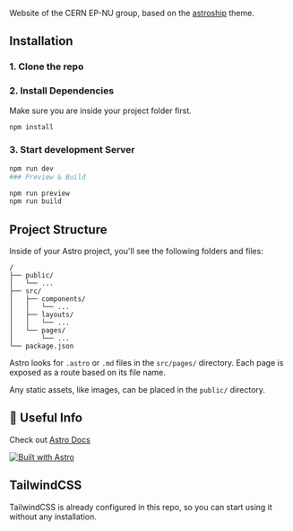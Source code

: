 Website of the CERN EP-NU group, based on the [astroship](https://github.com/surjithctly/astroship.git) theme.
## Installation

### 1. Clone the repo

### 2. Install Dependencies
Make sure you are inside your project folder first.

```bash
npm install
```
### 3. Start development Server

```bash
npm run dev
### Preview & Build
```
```bash
npm run preview
npm run build
```
## Project Structure

Inside of your Astro project, you'll see the following folders and files:

```
/
├── public/
│   └── ...
├── src/
│   ├── components/
│   │   └── ...
│   ├── layouts/
│   │   └── ...
│   └── pages/
│       └── ...
└── package.json
```

Astro looks for `.astro` or `.md` files in the `src/pages/` directory. Each page is exposed as a route based on its file name.

Any static assets, like images, can be placed in the `public/` directory.

## 👀 Useful Info

Check out [Astro Docs](https://docs.astro.build)

[![Built with Astro](https://astro.badg.es/v1/built-with-astro.svg)](https://astro.build)


## TailwindCSS

TailwindCSS is already configured in this repo, so you can start using it without any installation.


